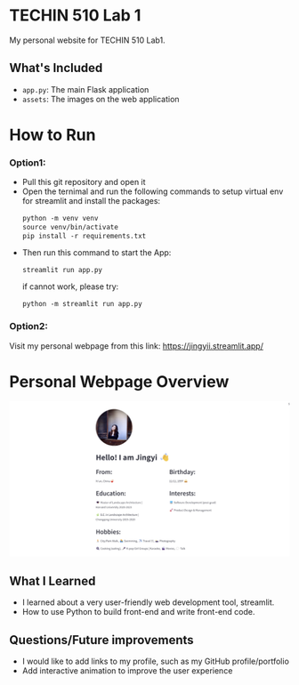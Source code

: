 # TECHIN 510 Lab 1

My personal website for TECHIN 510 Lab1.

## What's Included

- `app.py`: The main Flask application
- `assets`: The images on the web application


# How to Run
### Option1:
- Pull this git repository and open it
- Open the ternimal and run the following commands to setup virtual env for streamlit and install the packages:
  ```
  python -m venv venv
  source venv/bin/activate
  pip install -r requirements.txt
  ```
- Then run this command to start the App:
  ```
  streamlit run app.py
  ```
  if cannot work, please try:
  ```
  python -m streamlit run app.py
  ```
### Option2:
Visit my personal webpage from this link:
https://jingyii.streamlit.app/

# Personal Webpage Overview
![Alt text](assets/web_preview.png)

## What I Learned
- I learned about a very user-friendly web development tool, streamlit.
- How to use Python to build front-end and write front-end code.

## Questions/Future improvements
- I would like to add links to my profile, such as my GitHub profile/portfolio
- Add interactive animation to improve the user experience
